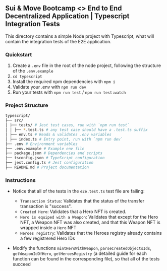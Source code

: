 ## Sui & Move Bootcamp <> End to End Decentralized Application | Typescript Integration Tests

This directory contains a simple Node project with Typescript, what will contain the integration tests of the E2E application.

### Quickstart

1. Create a `.env` file in the root of the node project, following the structure of the `.env.example`
2. `cd typescript`
3. Install the required npm dependencies with `npm i`
4. Validate your .env with `npm run dev`
5. Run your tests with `npm run test` / `npm run test:watch`

### Project Structure

```bash
typescript/
├── src/
│ ├── tests/ # Jest test cases, run with `npm run test`
│ │ ├── *.test.ts # any test case should have a .test.ts suffix
│ ├── env.ts # Reads & validates .env variables
│ ├── index.ts # Entry point, run with `npm run dev`
├── .env # Environment variables
├── .env.example # Example env file
├── package.json # Dependencies and scripts
├── tsconfig.json # TypeScript configuration
├── jest.config.ts # Jest configuration
├── README.md # Project documentation
```

### Instructions

- Notice that all of the tests in the `e2e.test.ts` test file are failing:

  - `Transaction Status`: Validates that the status of the transfer transaction is "success".
  - `Created Hero`: Validates that a Hero NFT is created.
  - `Hero is equiped with a Weapon`: Validates that except for the Hero NFT, a Weapon NFT was also created, and that this Weapon NFT is wrapped inside a `Hero` NFT
  - `Heroes registry`: Validates that the Heroes registry already contains a few registrered Hero IDs

- Modify the functions `mintHeroWithWeapon`, `parseCreatedObjectsIds`, `getWeaponIdOfHero`, `getHeroesRegistry` (a detailed guide for each function can be found in the corresponding file), so that all of the tests succeed
